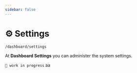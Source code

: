 ```yaml
---
sidebar: false
---
```


# ⚙️ Settings

`/dashboard/settings`

At **Dashboard Settings** you can administer the system settings.

`🚧 work in progress`
aa
